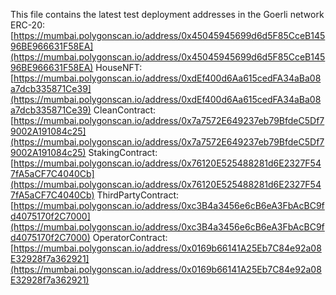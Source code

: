 This file contains the latest test deployment addresses in the Goerli network
ERC-20: [https://mumbai.polygonscan.io/address/0x45045945699d6d5F85CceB14596BE966631F58EA](https://mumbai.polygonscan.io/address/0x45045945699d6d5F85CceB14596BE966631F58EA)
HouseNFT: [https://mumbai.polygonscan.io/address/0xdEf400d6Aa615cedFA34aBa08a7dcb335871Ce39](https://mumbai.polygonscan.io/address/0xdEf400d6Aa615cedFA34aBa08a7dcb335871Ce39)
CleanContract: [https://mumbai.polygonscan.io/address/0x7a7572E649237eb79BfdeC5Df79002A191084c25](https://mumbai.polygonscan.io/address/0x7a7572E649237eb79BfdeC5Df79002A191084c25)
StakingContract: [https://mumbai.polygonscan.io/address/0x76120E525488281d6E2327F547fA5aCF7C4040Cb](https://mumbai.polygonscan.io/address/0x76120E525488281d6E2327F547fA5aCF7C4040Cb)
ThirdPartyContract: [https://mumbai.polygonscan.io/address/0xc3B4a3456e6cB6eA3FbAcBC9fd4075170f2C7000](https://mumbai.polygonscan.io/address/0xc3B4a3456e6cB6eA3FbAcBC9fd4075170f2C7000)
OperatorContract: [https://mumbai.polygonscan.io/address/0x0169b66141A25Eb7C84e92a08E32928f7a362921](https://mumbai.polygonscan.io/address/0x0169b66141A25Eb7C84e92a08E32928f7a362921)
